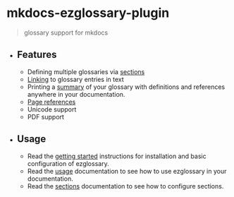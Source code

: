 # mkdocs-ezglossary-plugin
> glossary support for mkdocs

<div class="grid cards" markdown>

- ## Features
    -   Defining multiple glossaries via [sections](usage/sections.md)
    -   [Linking](usage/linking.md) to glossary entries in text
    -   Printing a [summary](usage/summary.md) of your glossary with definitions and
        references anywhere in your documentation.
    -   [Page references](usage/pagerefs.md)
    -   Unicode support
    -   PDF support

- ## Usage
    -   Read the [getting started](getting_started.md) instructions
        for installation and basic configuration of ezglossary.
    -   Read the [usage](usage/index.md) documentation
        to see how to use ezglossary in your documentation.
    -   Read the [sections](usage/sections.md) documentation to see
        how to configure sections.

</div>
